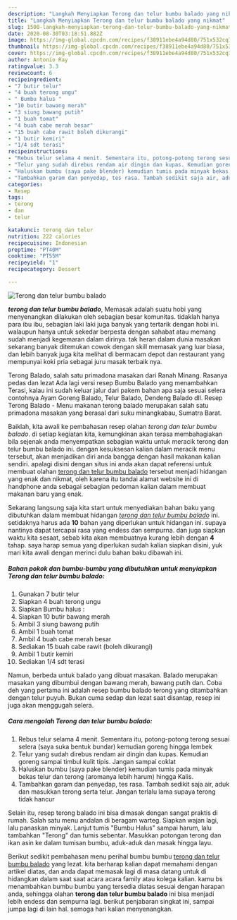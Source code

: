 ```yaml
---
description: "Langkah Menyiapkan Terong dan telur bumbu balado yang nikmat"
title: "Langkah Menyiapkan Terong dan telur bumbu balado yang nikmat"
slug: 1500-langkah-menyiapkan-terong-dan-telur-bumbu-balado-yang-nikmat
date: 2020-08-30T03:18:51.882Z
image: https://img-global.cpcdn.com/recipes/f38911ebe4a94d80/751x532cq70/terong-dan-telur-bumbu-balado-foto-resep-utama.jpg
thumbnail: https://img-global.cpcdn.com/recipes/f38911ebe4a94d80/751x532cq70/terong-dan-telur-bumbu-balado-foto-resep-utama.jpg
cover: https://img-global.cpcdn.com/recipes/f38911ebe4a94d80/751x532cq70/terong-dan-telur-bumbu-balado-foto-resep-utama.jpg
author: Antonio Ray
ratingvalue: 3.3
reviewcount: 6
recipeingredient:
- "7 butir telur"
- "4 buah terong ungu"
- " Bumbu halus "
- "10 butir bawang merah"
- "3 siung bawang putih"
- "1 buah tomat"
- "4 buah cabe merah besar"
- "15 buah cabe rawit boleh dikurangi"
- "1 butir kemiri"
- "1/4 sdt terasi"
recipeinstructions:
- "Rebus telur selama 4 menit. Sementara itu, potong-potong terong sesuai selera (saya suka bentuk bundar) kemudian goreng hingga lembek"
- "Telur yang sudah direbus rendam air dingin dan kupas. Kemudian goreng sampai timbul kulit tipis. Jangan sampai coklat"
- "Haluskan bumbu (saya pake blender) kemudian tumis pada minyak bekas telur dan terong (aromanya lebih harum) hingga Kalis."
- "Tambahkan garam dan penyedap, tes rasa. Tambah sedikit saja air, aduk dan masukkan terong serta telur. Jangan terlalu lama supaya terong tidak hancur"
categories:
- Resep
tags:
- terong
- dan
- telur

katakunci: terong dan telur 
nutrition: 222 calories
recipecuisine: Indonesian
preptime: "PT40M"
cooktime: "PT55M"
recipeyield: "1"
recipecategory: Dessert

---
```



![Terong dan telur bumbu balado](https://img-global.cpcdn.com/recipes/f38911ebe4a94d80/751x532cq70/terong-dan-telur-bumbu-balado-foto-resep-utama.jpg)

<b><i>terong dan telur bumbu balado</i></b>, Memasak adalah suatu hobi yang menyenangkan dilakukan oleh sebagian besar komunitas. tidaklah hanya para ibu ibu, sebagian laki laki juga banyak yang tertarik dengan hobi ini. walaupun hanya untuk sekedar berpesta dengan sahabat atau memang sudah menjadi kegemaran dalam dirinya. tak heran dalam dunia masakan sekarang banyak ditemukan cowok dengan skill memasak yang luar biasa, dan lebih banyak juga kita melihat di bermacam depot dan restaurant yang mempunyai koki pria sebagai juru masak terbaik nya.

Terong Balado, salah satu primadona masakan dari Ranah Minang. Rasanya pedas dan lezat Ada lagi versi resep Bumbu Balado yang menambahkan Terasi, kalau ini sudah keluar jalur dari pakem bahan apa saja sesuai selera contohnya Ayam Goreng Balado, Telur Balado, Dendeng Balado dll. Resep Terong Balado - Menu makanan terong balado merupakan salah satu primadona masakan yang berasal dari suku minangkabau, Sumatra Barat.

Baiklah, kita awali ke pembahasan resep olahan <i>terong dan telur bumbu balado</i>. di setiap kegiatan kita, kemungkinan akan terasa membahagiakan bila sejenak anda menyempatkan sebagian waktu untuk meracik terong dan telur bumbu balado ini. dengan kesuksesan kalian dalam meracik menu tersebut, akan menjadikan diri anda bangga dengan hasil makanan kalian sendiri. apalagi disini dengan situs ini anda akan dapat referensi untuk membuat olahan <u>terong dan telur bumbu balado</u> tersebut menjadi hidangan yang enak dan nikmat, oleh karena itu tandai alamat website ini di handphone anda sebagai sebagian pedoman kalian dalam membuat makanan baru yang enak.


Sekarang langsung saja kita start untuk menyediakan bahan baku yang dibutuhkan dalam membuat hidangan <u><i>terong dan telur bumbu balado</i></u> ini. setidaknya harus ada <b>10</b> bahan yang diperlukan untuk hidangan ini. supaya nantinya dapat tercapai rasa yang endess dan sempurna. dan juga siapkan waktu kita sesaat, sebab kita akan membuatnya kurang lebih dengan <b>4</b> tahap. saya harap semua yang diperlukan sudah kalian siapkan disini, yuk mari kita awali dengan merinci dulu bahan baku dibawah ini.

<!--inarticleads1-->

##### Bahan pokok dan bumbu-bumbu yang dibutuhkan untuk menyiapkan Terong dan telur bumbu balado:

1. Gunakan 7 butir telur
1. Siapkan 4 buah terong ungu
1. Siapkan  Bumbu halus :
1. Siapkan 10 butir bawang merah
1. Ambil 3 siung bawang putih
1. Ambil 1 buah tomat
1. Ambil 4 buah cabe merah besar
1. Sediakan 15 buah cabe rawit (boleh dikurangi)
1. Ambil 1 butir kemiri
1. Sediakan 1/4 sdt terasi


Namun, berbeda untuk balado yang dibuat masakan. Balado merupakan masakan yang dibumbui dengan bawang merah, bawang putih dan. Coba deh yang pertama ini adalah resep bumbu balado terong yang ditambahkan dengan telur puyuh. Bukan cuma sedap dan lezat saat disantap, resep ini juga akan menggugah selera. 

<!--inarticleads2-->

##### Cara mengolah Terong dan telur bumbu balado:

1. Rebus telur selama 4 menit. Sementara itu, potong-potong terong sesuai selera (saya suka bentuk bundar) kemudian goreng hingga lembek
1. Telur yang sudah direbus rendam air dingin dan kupas. Kemudian goreng sampai timbul kulit tipis. Jangan sampai coklat
1. Haluskan bumbu (saya pake blender) kemudian tumis pada minyak bekas telur dan terong (aromanya lebih harum) hingga Kalis.
1. Tambahkan garam dan penyedap, tes rasa. Tambah sedikit saja air, aduk dan masukkan terong serta telur. Jangan terlalu lama supaya terong tidak hancur


Selain itu, resep terong balado ini bisa dimasak dengan sangat praktis di rumah. Salah satu menu andalan di beragam warteg. Siapkan wajan lagi, lalu panaskan minyak. Lanjut tumis &#34;Bumbu Halus&#34; sampai harum, lalu tambahkan &#34;Terong&#34; dan tumis sebentar. Masukkan potongan terong dan ikan asin ke dalam tumisan bumbu, aduk-aduk dan masak hingga layu. 

Berikut sedikit pembahasan menu perihal bumbu bumbu <u>terong dan telur bumbu balado</u> yang lezat. kita berharap kalian dapat memahami dengan artikel diatas, dan anda dapat memasak lagi di masa datang untuk di hidangkan dalam saat saat acara acara family atau kolega kalian. kamu bs menambahkan bumbu bumbu yang tersedia diatas sesuai dengan harapan anda, sehingga olahan <b>terong dan telur bumbu balado</b> ini bisa menjadi lebih endess dan sempurna lagi. berikut penjabaran singkat ini, sampai jumpa lagi di lain hal. semoga hari kalian menyenangkan.
